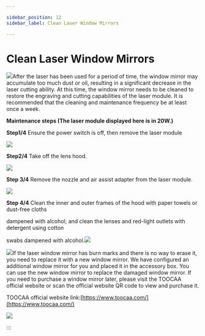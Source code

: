 ```yaml
---

sidebar_position: 12
sidebar_label: Clean Laser Window Mirrors

---
```

# Clean Laser Window Mirrors
![](http://wiki-toocaa.oss-cn-hongkong.aliyuncs.com/call.png)After the laser has been used for a period of time, the window mirror may accumulate too much dust or oil, resulting in a significant decrease in the laser cutting ability. At this time, the window mirror needs to be cleaned to restore the engraving and cutting capabilities of the laser module. It is recommended that the cleaning and maintenance frequency be at least once a week.



**Maintenance steps (The laser module displayed here is in 20W.)**

**Step1/4** Ensure the power switch is off, then remove the laser module

![](http://wiki-toocaa.oss-cn-hongkong.aliyuncs.com/%E7%AA%97%E5%8F%A3%E9%95%9C%E6%B8%85%E6%B4%97/C1.png)

**Step2/4** Take off the lens hood.

![](http://wiki-toocaa.oss-cn-hongkong.aliyuncs.com/%E7%AA%97%E5%8F%A3%E9%95%9C%E6%B8%85%E6%B4%97/C2.png)

**Step 3/4** Remove the nozzle and air assist adapter from the laser module.

![](http://wiki-toocaa.oss-cn-hongkong.aliyuncs.com/%E7%AA%97%E5%8F%A3%E9%95%9C%E6%B8%85%E6%B4%97/C3.png)

**Step 4/4** Clean the inner and outer frames of the hood with paper towels or dust-free cloths 

dampened with alcohol; and clean the lenses and red-light outlets with detergent using cotton 

swabs dampened with alcohol.![](http://wiki-toocaa.oss-cn-hongkong.aliyuncs.com/%E7%AA%97%E5%8F%A3%E9%95%9C%E6%B8%85%E6%B4%97/C4.png)

![](http://wiki-toocaa.oss-cn-hongkong.aliyuncs.com/call.png)If the laser window mirror has burn marks and there is no way to erase it, you need to replace it with a new window mirror. We have configured an additional window mirror for you and placed it in the accessory box. You can use the new window mirror to replace the damaged window mirror. If you need to purchase a window mirror later, please visit the TOOCAA official website or scan the official website QR code to view and purchase it.

TOOCAA official website link:[https://www.toocaa.com/](https://www.toocaa.com/)

![](http://wiki-toocaa.oss-cn-hongkong.aliyuncs.com/%E7%AA%97%E5%8F%A3%E9%95%9C%E6%B8%85%E6%B4%97/C5.png)

:::

